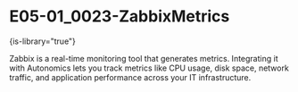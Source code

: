 # E05-01_0023-ZabbixMetrics

{is-library="true"}

<snippet id="E05-01_0023-ZabbixMetrics_snippet">



Zabbix is a real-time monitoring tool that generates metrics. Integrating it with Autonomics lets you track metrics like CPU usage, disk space, network traffic, and application performance across your IT infrastructure.


</snippet>